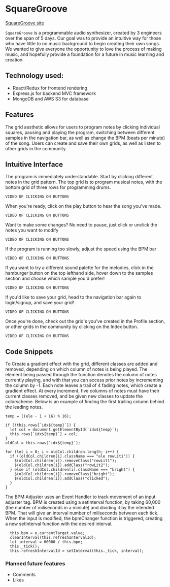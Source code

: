 # SquareGroove

[SquareGroove site](https://squaregroove.herokuapp.com/#/)

`SquareGroove` is a programmable audio synthesizer, created by 3 engineers over the span of 5 days. Our goal was to provide an intuitive way for those who have little to no music background to begin creating their own songs. We wanted to give everyone the opportunity to love the process of making music, and hopefully provide a foundation for a future in music learning and creation.

## Technology used:
* React/Redux for frontend rendering
* Express.js for backend MVC framework
* MongoDB and AWS S3 for database

## Features
The grid aesthetic allows for users to program notes by clicking individual squares, pausing and playing the program, switching between different samples in the navigation bar, as well as change the BPM (beats per minute) of the song.
Users can create and save their own grids, as well as listen to other grids in the community.


## Intuitive Interface
The program is immediately understandable. Start by clicking different notes in the grid pattern. The top grid is to program musical notes, with the bottom grid of three rows for programming drums.
```
VIDEO OF CLICKING ON BUTTONS
```
When you're ready, click on the play button to hear the song you've made.
```
VIDEO OF CLICKING ON BUTTONS
```
Want to make some changes? No need to pause, just click or unclick the notes you want to modify
```
VIDEO OF CLICKING ON BUTTONS
```
If the program is running too slowly, adjust the speed using the BPM bar
```
VIDEO OF CLICKING ON BUTTONS
```
If you want to try a different sound palette for the melodies, click in the hamburger button on the top lefthand side, hover down to the samples section and choose which sample you'd prefer!
```
VIDEO OF CLICKING ON BUTTONS
```
If you'd like to save your grid, head to the navigation bar again to login/signup, and save your grid!
```
VIDEO OF CLICKING ON BUTTONS
```
Once you're done, check out the grid's you've created in the Profile section, or other grids in the community by clicking on the Index button.
```
VIDEO OF CLICKING ON BUTTONS
```

## Code Snippets 
To Create a gradient effect with the grid, different classes are added and removed, depending on which column of notes is being played. The element being passed through the function denotes the column of notes currently playing, and with that you can access prior notes by incrementing the column by -1. Each note leaves a trail of 4 fading notes, which create a gradient effect. At every increment, five columns of notes must have their current classes removed, and be given new classes to update the colorscheme. Below is an example of finding the first trailing column behind the leading notes.

```
temp = ((ele - 1 + 16) % 16);

if (!this.rows[`idx${temp}`]) {
  let col = document.getElementById(`idx${temp}`);
  this.rows[`idx${temp}`] = col;
}
oldCol = this.rows[`idx${temp}`];

for (let i = 0; i < oldCol.children.length; i++) {
  if ((oldCol.children[i].className === "ele rowLit1")) {
    $(oldCol.children[i]).removeClass("rowLit1");
    $(oldCol.children[i]).addClass("rowLit2");
  } else if (oldCol.children[i].className === "bright") {
    $(oldCol.children[i]).removeClass("bright");
    $(oldCol.children[i]).addClass("clicked");
  }
}
```

The BPM Adjuster uses an Event Handler to track movement of an input adjuster tag. BPM is created using a setInterval function, by taking 60,000 (the number of miliseconds in a miniute) and dividing it by the intended BPM. That will give an interval number of miliseconds between each tick. When the input is modified, the bpmChanger function is triggered, creating a new setInterval function with the desired interval. 

```
  this.bpm = e.currentTarget.value;
  clearInterval(this.refreshIntervalId);
  let interval = 60000 / this.bpm;
  this._tick();
  this.refreshIntervalId = setInterval(this._tick, interval);
```

### Planned future features
* Comments
* Likes
